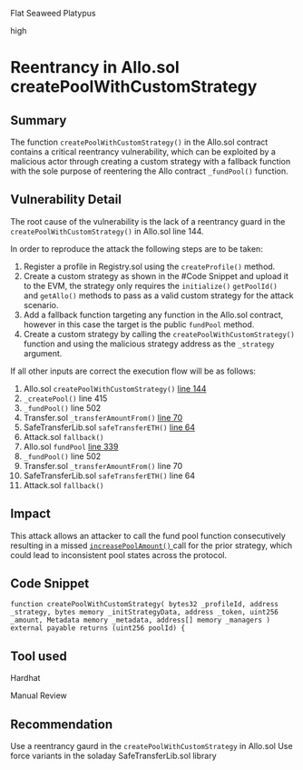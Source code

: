 Flat Seaweed Platypus

high

# Reentrancy in Allo.sol createPoolWithCustomStrategy
## Summary
The function `createPoolWithCustomStrategy()` in the Allo.sol contract contains a critical reentrancy vulnerability, which can be exploited by a malicious actor through creating a custom strategy with a fallback function with the sole purpose of reentering the Allo contract `_fundPool()` function.

## Vulnerability Detail
The root cause of the vulnerability is the lack of a reentrancy guard in the `createPoolWithCustomStrategy()` in Allo.sol line 144.

In order to reproduce the attack the following steps are to be taken:

1. Register a profile in Registry.sol using the `createProfile()` method.
2. Create a custom strategy as shown in the #Code Snippet and upload it to the EVM, the strategy only requires the  `initialize()` `getPoolId() ` and `getAllo()` methods to pass as a valid custom strategy for the attack scenario.
3. Add a fallback function targeting any function in the Allo.sol contract, however in this case the target is the public `fundPool` method.
4. Create a custom strategy by calling the `createPoolWithCustomStrategy()` function and using the malicious strategy address as the `_strategy` argument.

If all other inputs are correct the execution flow will be as follows:
 
1. Allo.sol `createPoolWithCustomStrategy()` <a href="https://github.com/sherlock-audit/2023-09-Gitcoin/blob/main/allo-v2/contracts/core/Allo.sol#L144">line 144</a>
2. `_createPool()` line 415
3. `_fundPool()` line 502
4.  Transfer.sol  `_transferAmountFrom()` <a href="https://github.com/sherlock-audit/2023-09-Gitcoin/blob/main/allo-v2/contracts/core/libraries/Transfer.sol#L70">line 70 </a>
5.  SafeTransferLib.sol `safeTransferETH()` <a href="https://github.com/Vectorized/solady/blob/b8428c89d01cb13c9b602160130130d5754f3095/src/utils/SafeTransferLib.sol#L64">line 64</a>
6.  Attack.sol `fallback()`
7.  Allo.sol `fundPool` <a href="https://github.com/sherlock-audit/2023-09-Gitcoin/blob/main/allo-v2/contracts/core/Allo.sol#L339">line 339</a>
8. `_fundPool()` line 502
9. Transfer.sol  `_transferAmountFrom()` line 70
10. SafeTransferLib.sol `safeTransferETH()` line 64
11. Attack.sol `fallback()`

## Impact
This attack allows an attacker to call the fund pool function consecutively resulting in a missed  <a href="https://github.com/sherlock-audit/2023-09-Gitcoin/blob/main/allo-v2/contracts/core/Allo.sol#L517C9-L517C54">  `increasePoolAmount()`  </a> call for the prior strategy, which could lead to inconsistent pool states across the protocol.


## Code Snippet
`function createPoolWithCustomStrategy(
        bytes32 _profileId,
        address _strategy,
        bytes memory _initStrategyData,
        address _token,
        uint256 _amount,
        Metadata memory _metadata,
        address[] memory _managers
    ) external payable returns (uint256 poolId) {`

## Tool used
Hardhat

Manual Review

## Recommendation
Use a reentrancy gaurd in the `createPoolWithCustomStrategy` in Allo.sol
Use force variants in the soladay SafeTransferLib.sol library
